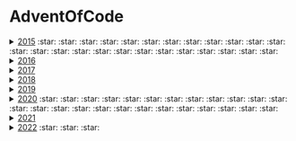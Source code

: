 # AdventOfCode
<details><summary><a href="year2015">2015</a> 
:star: :star: :star: :star: :star: 
:star: :star: :star: :star: :star: 
:star: :star: :star: :star: :star: 
:star: :star: :star: :star: :star: 
:star: :star: :star: :star: :star: 
</summary>
</details>
 
<details><summary><a href="year2016">2016</a></summary>
</details>

<details><summary><a href="year2017">2017</a></summary>
</details>

<details><summary><a href="year2018">2018</a></summary>
</details>

<details><summary><a href="year2019">2019</a></summary>
</details>

<details>
 <summary>
  <a href="year2020">2020</a>
   :star: :star: :star: :star: :star:
   :star: :star: :star: :star: :star:
   :star: :star: :star: :star: :star:
   :star: :star: :star: :star: :star:
   :star: :star: :star: :star: :star:
 </summary>
</details>

<details><summary><a href="year2021">2021</a></summary>
 
  * [Day 1](year2021/day1)
  
  * [Day 2](year2021/day2)
    
  * [Day 3](year2021/day3)
  
  * [Day 4](year2021/day4)
  
  * [Day 5](year2021/day5)
  
  * [Day 6](year2021/day6)
  
  * [Day 7](year2021/day07)
  
  * [Day 8](year2021/day08)
  
  * [Day 9](year2021/day09)
  
  * [Day 10](year2021/day10)
  
  * [Day 11](year2021/day11)
  
  * [Day 12](year2021/day12)
  
  * [Day 13](year2021/day13)
  
  * [Day 14](year2021/day14)
  
  * [Day 15](year2021/day15)
  
  * [Day 16](year2021/day16)
  
  * [Day 17](year2021/day17)
  
  * [Day 18](year2021/day18)
  
  * [Day 19](year2021/day19)
  
  * [Day 20](year2021/day20)
  
  * [Day 21](year2021/day21)
  
  * [Day 22](year2021/day22)
  
  * [Day 23](year2021/day23)
  
  * [Day 24](year2021/day24)

 </details>

<details><summary><a href="year2022">2022</a> :star: :star: :star:</summary>

  * [Day 1](year2022/day1) - Calorie Counting :star:
  
  * [Day 2](year2022/day2) - Rock Paper Scissors :star:
    
  * [Day 3](year2022/day3) - Rucksack Reorganization :star:
